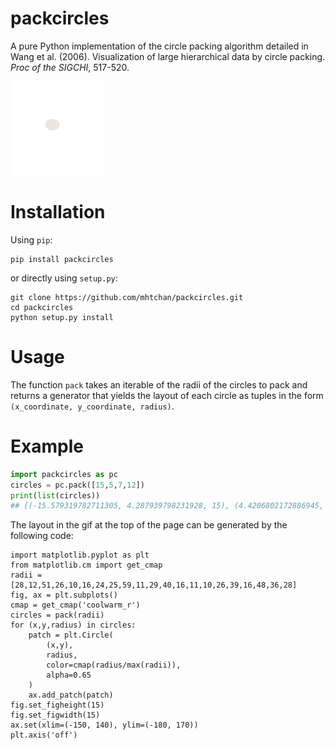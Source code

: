 # packcircles
A pure Python implementation of the circle packing algorithm detailed in Wang et al. (2006). Visualization of large hierarchical data by circle packing. *Proc of the SIGCHI*, 517-520.

<img src="images/packing.gif" width="150" height="150">

# Installation
Using `pip`:
```
pip install packcircles
```
or directly using `setup.py`:
```
git clone https://github.com/mhtchan/packcircles.git
cd packcircles
python setup.py install
```

# Usage
The function `pack` takes an iterable of the radii of the circles to pack and returns a generator that yields the layout of each circle as tuples in the form `(x_coordinate, y_coordinate, radius)`.

# Example
```python
import packcircles as pc
circles = pc.pack([15,5,7,12])
print(list(circles))
## [(-15.579319782711305, 4.287939798231928, 15), (4.4206802172886945, 4.287939798231928, 5), (2.9206802172886945, -7.6179411015587295, 7), (20.647637933172685, -0.7801804930509242, 12)]
```

The layout in the gif at the top of the page can be generated by the following code:
```
import matplotlib.pyplot as plt
from matplotlib.cm import get_cmap
radii =  [28,12,51,26,10,16,24,25,59,11,29,40,16,11,10,26,39,16,48,36,28]
fig, ax = plt.subplots()
cmap = get_cmap('coolwarm_r')
circles = pack(radii)
for (x,y,radius) in circles:
    patch = plt.Circle(
        (x,y),
        radius,
        color=cmap(radius/max(radii)),
        alpha=0.65
    )
    ax.add_patch(patch)
fig.set_figheight(15)
fig.set_figwidth(15)
ax.set(xlim=(-150, 140), ylim=(-180, 170))
plt.axis('off')
```
